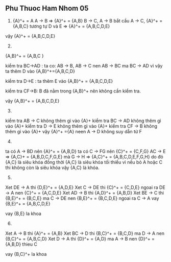 ## Phu Thuoc Ham Nhom 05

1. {A}^+ = A
A → B => {A}^+ = {A,B}
B → C, A → B bắt cầu A → C, {A}^+ = {A,B,C}
tương tự D và E => {A}^+ = {A,B,C,D,E}

vậy {A}^+ = {A,B,C,D,E}

2. 
{A,B}^+ = {A,B,C }

kiểm tra BC→AD : 
ta co: AB → B, AB → C nen AB → BC ma BC → AD vì vậy ta thêm D vào {A,B}^+={A,B,C,D}

kiểm tra D→E : ta thêm E vào {A,B}^+ = {A,B,C,D,E} 

kiểm tra CF→B: 
B đã nằm trong {A,B}^+ nên không cần kiểm tra.

vậy {A,B}^+ = {A,B,C,D,E}

3.

kiểm tra AB → C không thêm gì vào {A}+
kiểm tra BC → AD không thêm gì vào {A}+
kiểm tra D → E không thêm gì vào {A}+
kiểm tra CF → B không thêm gì vào {A}+
vậy {A}^+ ={A}
neen A → D không suy dẫn từ F

4. 
ta có A -> BD nên {A}^+ = {A,B,D}
ta có C -> FG nên {C}^+ = {C,F,G}
AC → E => {A,C}+ = {A,B,D,C,F,G,E}
mà G → H => {A,C}^+ = {A,B,C,D,E,F,G,H}
do đó {A,C} là siêu khóa 
đồng thời {A,C} là siêu khóa tối thiểu vì nếu bỏ A hoặc C thi không còn là siêu khóa vậy {A,C} là khóa.

5.
Xet DE → A thi {D,E}^+ = {A,D,E}
Xet C → DE thi {C}^+ = {C,D,E} ngoai ra DE → A nen {C}^+ = {A,C,D,E}
Xet AD → B thi {A,D}^+ = {A,B,D}
Xet BE → C thi {B,E}^+ = {B,C,E} ma C → DE nen {B,E}^+ = {B,C,D,E} ngoai ra C → A vay {B,E}^+ = {A,B,C,D,E}

vay {B,E} la khoa

6.

Xet A → B thi {A}^+ = {A,B}
Xet BC → D thi {B,C}^+ = {B,C,D} ma D → A nen {B,C}^+ = {A,B,C,D}
Xet D → A thi {D}^+ = {A,D} ma A → B nen {D}^+ = {A,B,D} thieu C

vay {B,C}^+ la khoa



